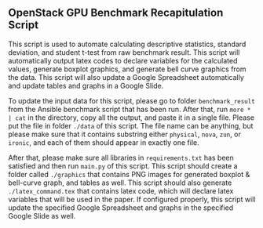 ## OpenStack GPU Benchmark Recapitulation Script

This script is used to automate calculating descriptive statistics, standard deviation, and student t-test from raw 
benchmark result. This script will automatically output latex codes to declare variables for the calculated values, 
generate boxplot graphics, and generate bell curve graphics from the data. This script will also update a Google Spreadsheet
automatically and update tables and graphs in a Google Slide. 

To update the input data for this script, please go to folder `benchmark_result` 
from the Ansible benchmark script that has been run. After that, run `more * | cat` in the directory, 
copy all the output, and paste it in a single file. Please put the file in folder `./data` of this script. 
The file name can be anything, but please make sure that it contains substring either `physical`, `nova`, `zun`, or `ironic`, 
and each of them should appear in exactly one file.

After that, please make sure all libraries in `requirements.txt` has been satisfied and then
run `main.py` of this script. This script should create a folder called `./graphics` that contains PNG images 
for generated boxplot & bell-curve graph, and tables as well. This script should also 
generate `./latex_command.tex` that contains latex code, which will declare latex variables that will be used
in the paper. If configured properly, this script will update the specified Google Spreadsheet 
and graphs in the specified Google Slide as well.